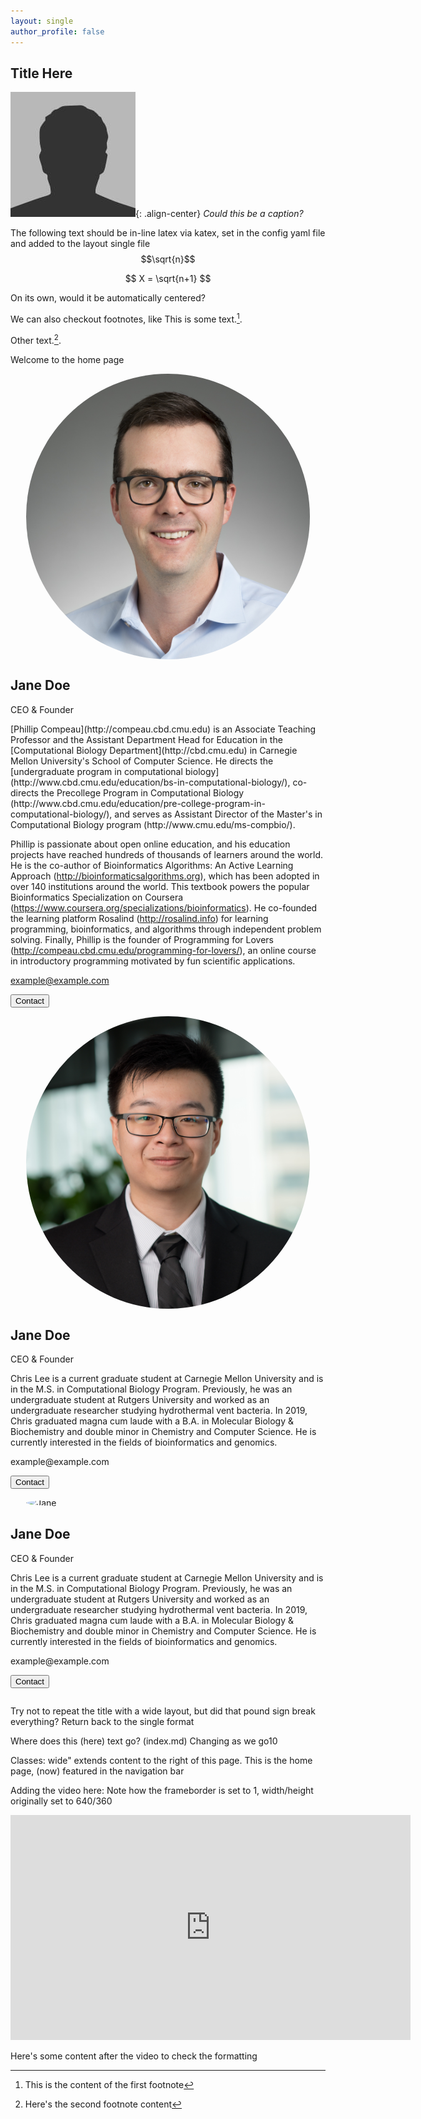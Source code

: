 ```yaml
---
layout: single
author_profile: false
---
```


## Title Here

![image-center](assets/images/bio-photo.jpg){: .align-center}
*Could this be a caption?*

The following text should be in-line latex via katex, set in the config yaml file and added to the layout single file $$\sqrt{n}$$

$$ X = \sqrt{n+1} $$

On its own, would it be automatically centered? 

We can also checkout footnotes, like This is some text.[^1]. 

Other text.[^footnote].

Welcome to the home page

<div class="row">
  
  <div class="column">
    <div class="card">
      <img src="assets/images/Phillip_Compeau.JPG" alt="Jane" style="display:block; margin:auto; width:90%; border-radius:50%">
      <div class="container">
        <h2>Jane Doe</h2>
        <p class="title">CEO &amp; Founder</p>
        <p markdown="1"> [Phillip Compeau](http://compeau.cbd.cmu.edu) is an Associate Teaching Professor and the Assistant Department Head for Education in the [Computational Biology Department](http://cbd.cmu.edu) in Carnegie Mellon University's School of Computer Science. He directs the [undergraduate program in computational biology](http://www.cbd.cmu.edu/education/bs-in-computational-biology/), co-directs the Precollege Program in Computational Biology (http://www.cbd.cmu.edu/education/pre-college-program-in-computational-biology/), and serves as Assistant Director of the Master's in Computational Biology program (http://www.cmu.edu/ms-compbio/).

Phillip is passionate about open online education, and his education projects have reached hundreds of thousands of learners around the world. He is the co-author of Bioinformatics Algorithms: An Active Learning Approach (http://bioinformaticsalgorithms.org), which has been adopted in over 140 institutions around the world. This textbook powers the popular Bioinformatics Specialization on Coursera (https://www.coursera.org/specializations/bioinformatics). He co-founded the learning platform Rosalind (http://rosalind.info) for learning programming, bioinformatics, and algorithms through independent problem solving.  Finally, Phillip is the founder of Programming for Lovers (http://compeau.cbd.cmu.edu/programming-for-lovers/), an online course in introductory programming motivated by fun scientific applications.</p>
        <p>example@example.com</p>
        <p><button class="button">Contact</button></p>
      </div>
    </div>
  </div>
  
  <div class="column">
    <div class="card">
      <img src="assets/images/190820_Comp Bio_LEE_CHRIS_107.jpg" alt="Jane" style="display:block; margin:auto; width:90%; border-radius:50%">
      <div class="container">
        <h2>Jane Doe</h2>
        <p class="title">CEO &amp; Founder</p>
        <p>Chris Lee is a current graduate student at Carnegie Mellon University and is in the M.S. in Computational Biology Program. Previously, he was an undergraduate student at Rutgers University and worked as an undergraduate researcher studying hydrothermal vent bacteria. In 2019, Chris graduated magna cum laude with a B.A. in Molecular Biology & Biochemistry and double minor in Chemistry and Computer Science. He is currently interested in the fields of bioinformatics and genomics.</p>
        <p>example@example.com</p>
        <p><button class="button">Contact</button></p>
      </div>
    </div>
  </div>
  
</div>

<div class="row">
  
  <div class="column">
    <div class="card">
      <img src="assets/images/blurred_sides_square.png" alt="Jane" style="display:block; margin:auto; width:90%; border-radius:50%">
      <div class="container">
        <h2>Jane Doe</h2>
        <p class="title">CEO &amp; Founder</p>
        <p>Chris Lee is a current graduate student at Carnegie Mellon University and is in the M.S. in Computational Biology Program. Previously, he was an undergraduate student at Rutgers University and worked as an undergraduate researcher studying hydrothermal vent bacteria. In 2019, Chris graduated magna cum laude with a B.A. in Molecular Biology & Biochemistry and double minor in Chemistry and Computer Science. He is currently interested in the fields of bioinformatics and genomics.</p>
        <p>example@example.com</p>
        <p><button class="button">Contact</button></p>
      </div>
    </div>
  </div>
  
</div>

Try not to repeat the title with a wide layout, but did that pound sign break everything? Return back to the single format

Where does this (here) text go? (index.md) Changing as we go10

Classes: wide" extends content to the right of this page. This is the home page, (now) featured in the navigation bar

Adding the video here: 
Note how the frameborder is set to 1, width/height originally set to 640/360

<iframe width="640" height="360" src="https://www.youtube-nocookie.com/embed/l2Of1-d5E5o?start=210" frameborder="0" allowfullscreen></iframe>

Here's some content after the video to check the formatting

[^1]: This is the content of the first footnote
[^footnote]: Here's the second footnote content
